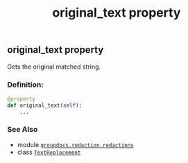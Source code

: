 ﻿---
title: original_text property
second_title: GroupDocs.Redaction for Python via .NET API References
description: 
type: docs
url: /python-net/groupdocs.redaction.redactions/textreplacement/original_text/
is_root: false
weight: 40
---

## original_text property


Gets the original matched string.
### Definition:
```python
@property
def original_text(self):
    ...
```

### See Also
* module [`groupdocs.redaction.redactions`](../../)
* class [`TextReplacement`](/redaction/python-net/groupdocs.redaction.redactions/textreplacement)
